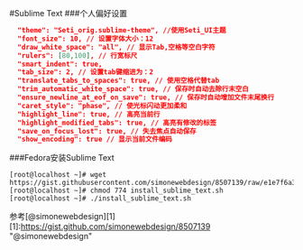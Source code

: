 #Sublime Text
###个人偏好设置
```JSON
  "theme": "Seti_orig.sublime-theme", //使用Seti_UI主题
  "font_size": 10, // 设置字体大小：12
  "draw_white_space": "all", // 显示Tab,空格等空白字符
  "rulers": [80,100], // 行宽标尺
  "smart_indent": true,
  "tab_size": 2, // 设置tab键缩进为：2
  "translate_tabs_to_spaces": true, // 使用空格代替tab
  "trim_automatic_white_space": true, // 保存时自动去除行末空白
  "ensure_newline_at_eof_on_save": true, // 保存时自动增加文件末尾换行
  "caret_style": "phase", // 使光标闪动更加柔和
  "highlight_line": true, // 高亮当前行
  "highlight_modified_tabs": true, // 高亮有修改的标签
  "save_on_focus_lost": true, // 失去焦点自动保存
  "show_encoding": true // 显示当前文件编码
```

###Fedora安装Sublime Text
```
[root@localhost ~]# wget https://gist.githubusercontent.com/simonewebdesign/8507139/raw/e1e7f6a302d44902dc0805eaf85344f1c4e84425/install_sublime_text.sh
[root@localhost ~]# chmod 774 install_sublime_text.sh
[root@localhost ~]# ./install_sublime_text.sh
```
参考[@simonewebdesign][1]
  [1]:https://gist.github.com/simonewebdesign/8507139 "@simonewebdesign"



